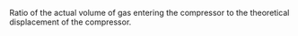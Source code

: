 ﻿Ratio of the actual volume of gas entering the compressor to the theoretical displacement of the compressor.